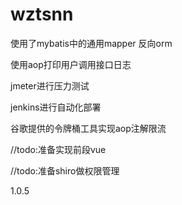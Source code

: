 # wztsnn


使用了mybatis中的通用mapper 反向orm

使用aop打印用户调用接口日志

jmeter进行压力测试

jenkins进行自动化部署

谷歌提供的令牌桶工具实现aop注解限流

//todo:准备实现前段vue

//todo:准备shiro做权限管理

1.0.5